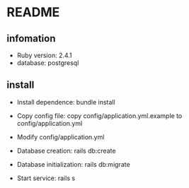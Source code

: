# README

## infomation

* Ruby version: 2.4.1
* database: postgresql

## install
* Install dependence: bundle install

* Copy config file: copy config/application.yml.example to config/application.yml

* Modify config/application.yml 

* Database creation: rails db:create

* Database initialization: rails db:migrate

* Start service: rails s 
